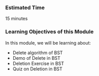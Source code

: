 ### Estimated Time

15 minutes

### Learning Objectives of this Module

In this module, we will be learning about:

   - Delete algorithm of BST
   - Demo of Delete in BST
   - Deletion Exercise in BST
   - Quiz on Deletion in BST

